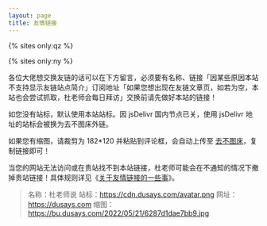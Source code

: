 ```yaml
---
layout: page
title: 友情链接
---
```


{% sites only:qz %}

{% sites only:ny %}

各位大佬想交换友链的话可以在下方留言，必须要有名称、链接「因某些原因本站不支持显示友链站点简介」订阅地址「如果您想出现在友链文章页，如若为空，本站也会尝试抓取，杜老师会每日拜访」交换前请先做好本站的链接！

如您没有站标，默认使用本站站标。因 jsDelivr 国内节点已关，使用 jsDelivr 地址的站标会被换为去不图床外链。

如果您有缩图，请裁剪为 182*120 并粘贴到评论框，会自动上传至 [去不图床](https://7bu.top)，复制链接即可！

当您的网站无法访问或在贵站找不到本站链接，杜老师可能会在不通知的情况下撤掉贵站链接！具体规则详见《[关于友情链接的一些事](https://dusays.com/506/)》。

> 名称：杜老师说
站标：https://cdn.dusays.com/avatar.png
网址：https://dusays.com
缩图：https://bu.dusays.com/2022/05/21/6287d1dae7bb9.jpg